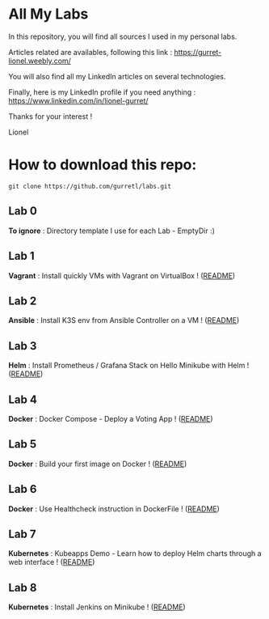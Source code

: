 # All My Labs

In this repository, you will find all sources I used in my personal labs.

Articles related are availables, following this link :
https://gurret-lionel.weebly.com/

You will also find all my LinkedIn articles on several technologies.

Finally, here is my LinkedIn profile if you need anything : https://www.linkedin.com/in/lionel-gurret/  

Thanks for your interest !

Lionel

# How to download this repo:
`git clone https://github.com/gurretl/labs.git`

## Lab 0
**To ignore** : Directory template I use for each Lab - EmptyDir :)

## Lab 1
**Vagrant** : Install quickly VMs with Vagrant on VirtualBox ! ([README](https://github.com/gurretl/labs/blob/main/Lab-1/README.md))  

## Lab 2
**Ansible** : Install K3S env from Ansible Controller on a VM ! ([README](https://github.com/gurretl/labs/blob/main/Lab-2/README.md))  

## Lab 3
**Helm** : Install Prometheus / Grafana Stack on Hello Minikube with Helm ! ([README](https://github.com/gurretl/labs/blob/main/Lab-3/README.md))  

## Lab 4
**Docker** : Docker Compose - Deploy a Voting App ! ([README](https://github.com/gurretl/labs/blob/main/Lab-4/README.md))  

## Lab 5
**Docker** : Build your first image on Docker ! ([README](https://github.com/gurretl/labs/blob/main/Lab-5/README.md))  

## Lab 6
**Docker** : Use Healthcheck instruction in DockerFile ! ([README](https://github.com/gurretl/labs/blob/main/Lab-6/README.md))  

## Lab 7
**Kubernetes** : Kubeapps Demo - Learn how to deploy Helm charts through a web interface ! ([README](https://github.com/gurretl/labs/blob/main/Lab-7/README.md))  

## Lab 8
**Kubernetes** : Install Jenkins on Minikube ! ([README](https://github.com/gurretl/labs/blob/main/Lab-8/README.md))  

